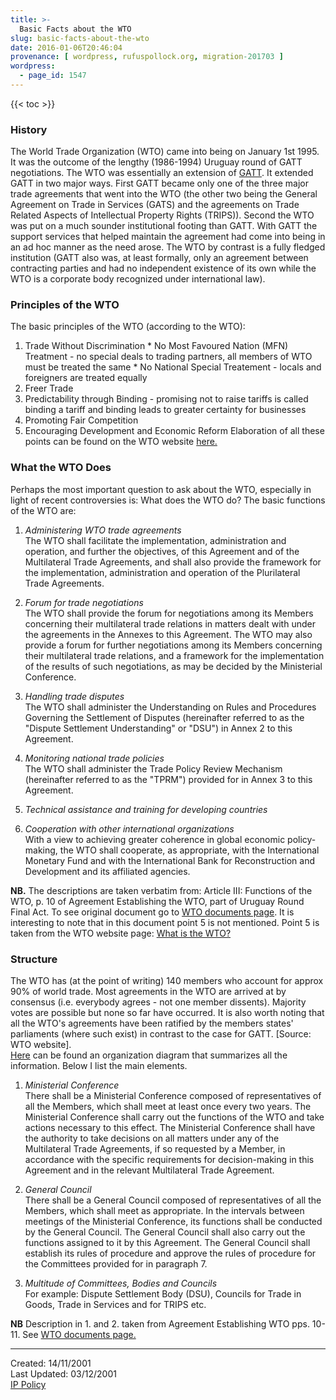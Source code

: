 ```yaml
---
title: >-
  Basic Facts about the WTO
slug: basic-facts-about-the-wto
date: 2016-01-06T20:46:04
provenance: [ wordpress, rufuspollock.org, migration-201703 ]
wordpress:
  - page_id: 1547
---
```


{{< toc >}}

### History

The World Trade Organization (WTO) came into being on January 1st 1995. It was the outcome of the lengthy (1986-1994) Uruguay round of GATT negotiations. The WTO was essentially an extension of [GATT](/wto/glossary/#GATT). It extended GATT in two major ways. First GATT became only one of the three major trade agreements that went into the WTO (the other two being the General Agreement on Trade in Services (GATS) and the agreements on Trade Related Aspects of Intellectual Property Rights (TRIPS)). Second the WTO was put on a much sounder institutional footing than GATT. With GATT the support services that helped maintain the agreement had come into being in an ad hoc manner as the need arose. The WTO by contrast is a fully fledged institution (GATT also was, at least formally, only an agreement between contracting parties and had no independent existence of its own while the WTO is a corporate body recognized under international law).

### Principles of the WTO

The basic principles of the WTO (according to the WTO):  

  1. Trade Without Discrimination 
    * No Most Favoured Nation (MFN) Treatment - no special deals to trading partners, all members of WTO must be treated the same
    * No National Special Treatement - locals and foreigners are treated equally
  2. Freer Trade
  3. Predictability through Binding - promising not to raise tariffs is called binding a tariff and binding leads to greater certainty for businesses
  4. Promoting Fair Competition
  5. Encouraging Development and Economic Reform
Elaboration of all these points can be found on the WTO website
[here.](http://www.wto.org/english/thewto_e/whatis_e/tif_e/fact2_e.htm)

### What the WTO Does

Perhaps the most important question to ask about the WTO, especially in light of recent controversies is: What does the WTO do? The basic functions of the WTO are:

  1. _Administering WTO trade agreements_  
The WTO shall facilitate the implementation, administration and operation, and further the objectives, of this Agreement and of the Multilateral Trade Agreements, and shall also provide the framework for the implementation,
administration and operation of the Plurilateral Trade Agreements.

  2. _Forum for trade negotiations_  
The WTO shall provide the forum for negotiations among its Members concerning their multilateral trade relations in matters dealt with under the agreements in the Annexes to this Agreement. The WTO may also provide a forum for further negotiations among its Members concerning their multilateral trade relations, and a framework for the implementation of the results of such negotiations, as may be decided by the Ministerial Conference.

  3. _Handling trade disputes_  
The WTO shall administer the Understanding on Rules and Procedures Governing the Settlement of Disputes (hereinafter referred to as the "Dispute Settlement Understanding" or "DSU") in Annex 2 to this Agreement.

  4. _Monitoring national trade policies_  
The WTO shall administer the Trade Policy Review Mechanism (hereinafter referred to as the "TPRM") provided for in Annex 3 to this Agreement.

  5. _Technical assistance and training for developing countries_  

  6. _Cooperation with other international organizations_  
With a view to achieving greater coherence in global economic policy-making, the WTO shall cooperate, as appropriate, with the International Monetary Fund and with the International Bank for Reconstruction and Development and its affiliated agencies.

**NB.** The descriptions are taken verbatim from: Article III: Functions of the WTO, p. 10 of Agreement Establishing the WTO, part of Uruguay Round Final Act. To see original document go to [WTO documents page](/wto/documents). It is interesting to note that in this document point 5 is not mentioned. Point 5 is taken from the WTO website page: [What is the WTO?](http://www.wto.org/english/thewto_e/whatis_e/whatis_e.htm)   

### Structure

The WTO has (at the point of writing) 140 members who account for approx 90% of world trade. Most agreements in the WTO are arrived at by consensus (i.e. everybody agrees - not one member dissents). Majority votes are possible but
none so far have occurred. It is also worth noting that all the WTO's agreements have been ratified by the members states' parliaments (where such exist) in contrast to the case for GATT. [Source: WTO website].  
[Here](cache/wto_org_diag.html) can be found an organization diagram that summarizes all the information. Below I list the main elements.

  1. _Ministerial Conference_   
      There shall be a Ministerial Conference composed of representatives of all the Members, which shall meet at    least once every two years. The Ministerial Conference shall carry out the functions of the WTO and take actions necessary to this effect. The Ministerial Conference shall have the authority to take decisions on all matters under any of the Multilateral Trade Agreements, if so requested by a Member, in accordance with the specific requirements for decision-making in this Agreement and in the relevant Multilateral Trade Agreement.
  
  2. _General Council_   
      There shall be a General Council composed of representatives of all the Members, which shall meet as appropriate. In the intervals between meetings of the Ministerial Conference, its functions shall be conducted by the General Council. The General Council shall also carry out the functions assigned to it by this Agreement. The General Council shall establish its rules of procedure and approve the rules of procedure for the Committees provided for in paragraph 7.
  
  3. _Multitude of Committees, Bodies and Councils_   
      For example: Dispute Settlement Body (DSU), Councils for Trade in Goods, Trade in Services and for TRIPS etc.

**NB** Description in 1. and 2. taken from Agreement Establishing WTO pps. 10-11. See [WTO documents page.](/wto/documents/)   
  
  
  
  

* * *

Created: 14/11/2001  
Last Updated: 03/12/2001  
[IP Policy](/copying/)


